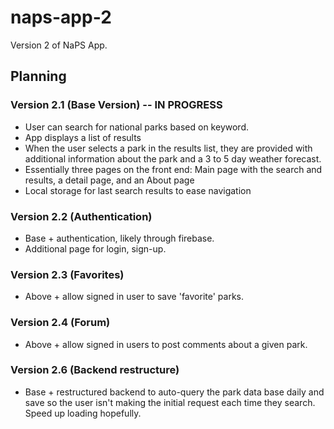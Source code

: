 # naps-app-2
Version 2 of NaPS App.

## Planning
### Version 2.1 (Base Version) -- IN PROGRESS
* User can search for national parks based on keyword.
* App displays a list of results
* When the user selects a park in the results list, they are provided with additional information about the park and a 3 to 5 day weather forecast.
* Essentially three pages on the front end: Main page with the search and results, a detail page, and an About page
* Local storage for last search results to ease navigation

### Version 2.2 (Authentication)
* Base + authentication, likely through firebase.
* Additional page for login, sign-up.

### Version 2.3 (Favorites)
* Above + allow signed in user to save 'favorite' parks.

### Version 2.4 (Forum)
* Above + allow signed in users to post comments about a given park.

### Version 2.6 (Backend restructure)
* Base + restructured backend to auto-query the park data base daily and save so the user isn't making the initial request each time they search. Speed up loading hopefully.
